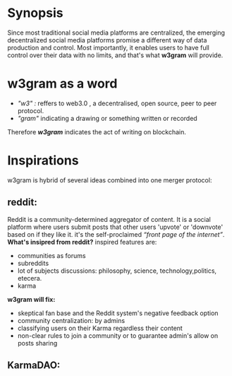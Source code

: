 <h1>Synopsis</h1>
Since most traditional social media platforms are centralized, the emerging decentralized social media platforms promise a different way of data production and control.
Most importantly, it enables users to have full control over their data with no limits, and that's what <b>w3gram</b> will provide.

<h1>w3gram as a word</h1>

- <i>"w3" :</i> reffers to web3.0 , a decentralised, open source, peer to peer protocol.
- <i>"gram" </i> indicating a drawing or something written or recorded

Therefore <i><b>w3gram</i></b> indicates the act of writing on blockchain.

<h1>Inspirations</h1>
w3gram is hybrid of several ideas combined into one merger protocol:

<h2>reddit:</h2>
Reddit is a community-determined aggregator of content. It is a social platform where users submit posts that other users 'upvote' or 'downvote' based on if they like it.
it's the self-proclaimed <i>“front page of the internet”</i>.
<b>What's insipred from reddit?</b>
inspired features are:

- communities as forums
- subreddits
- lot of subjects discussions: philosophy, science, technology,politics, etecera.
- karma

<b>w3gram will fix:</b>
- skeptical fan base and the Reddit system's negative feedback option
- community centralization: by admins
- classifying users on their Karma regardless their content
- non-clear rules to join a community or to guarantee admin's allow on posts sharing

<h2>KarmaDAO:</h2>
    
